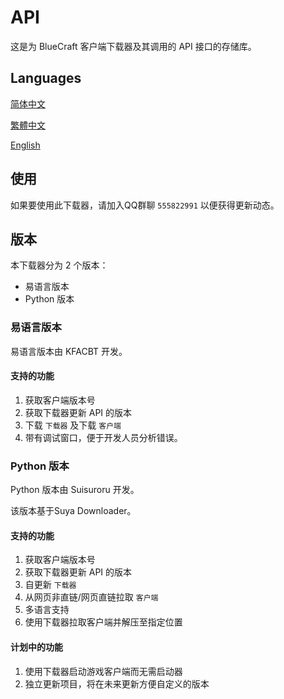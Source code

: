 # API

这是为 BlueCraft 客户端下载器及其调用的 API 接口的存储库。

## Languages

[简体中文](https://github.com/Bluecraft-Server/API/blob/main/multi-languages/zh_hans.md)

[繁體中文](https://github.com/Bluecraft-Server/API/blob/main/multi-languages/zh_hant.md)

[English](https://github.com/Bluecraft-Server/API/blob/main/multi-languages/en_us.md)

## 使用

如果要使用此下载器，请加入QQ群聊 `555822991` 以便获得更新动态。

## 版本

本下载器分为 2 个版本：
 - 易语言版本
 - Python 版本

### 易语言版本

易语言版本由 KFACBT 开发。

#### 支持的功能

1. 获取客户端版本号
2. 获取下载器更新 API 的版本
3. 下载 `下载器` 及下载 `客户端`
4. 带有调试窗口，便于开发人员分析错误。

### Python 版本

Python 版本由 Suisuroru 开发。

该版本基于Suya Downloader。

#### 支持的功能

1. 获取客户端版本号
2. 获取下载器更新 API 的版本
3. 自更新 `下载器`
4. 从网页非直链/网页直链拉取 `客户端`
5. 多语言支持
6. 使用下载器拉取客户端并解压至指定位置

#### 计划中的功能

1. 使用下载器启动游戏客户端而无需启动器
2. 独立更新项目，将在未来更新方便自定义的版本